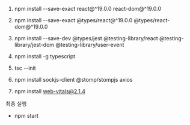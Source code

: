1. npm install --save-exact react@^19.0.0 react-dom@^19.0.0
2. npm install --save-exact @types/react@^19.0.0 @types/react-dom@^19.0.0 
3. npm install --save-dev @types/jest @testing-library/react @testing-library/jest-dom @testing-library/user-event
4. npm install -g typescript
5. tsc --init

6. npm install sockjs-client @stomp/stompjs axios
7. npm install web-vitals@2.1.4

최종 실행
- npm start